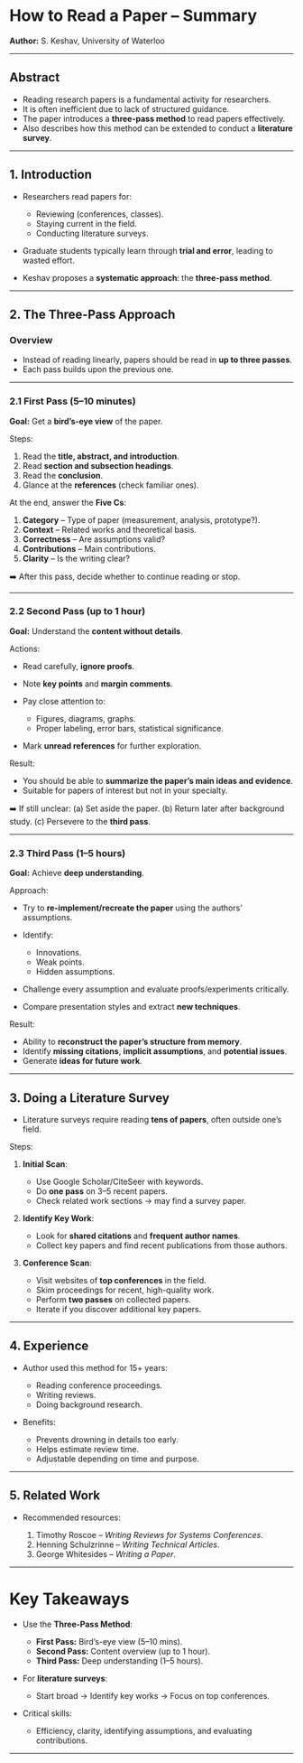 # How to Read a Paper – Summary

**Author:** S. Keshav, University of Waterloo

---

## **Abstract**

* Reading research papers is a fundamental activity for researchers.
* It is often inefficient due to lack of structured guidance.
* The paper introduces a **three-pass method** to read papers effectively.
* Also describes how this method can be extended to conduct a **literature survey**.

---

## **1. Introduction**

* Researchers read papers for:

  * Reviewing (conferences, classes).
  * Staying current in the field.
  * Conducting literature surveys.
* Graduate students typically learn through **trial and error**, leading to wasted effort.
* Keshav proposes a **systematic approach**: the **three-pass method**.

---

## **2. The Three-Pass Approach**

### **Overview**

* Instead of reading linearly, papers should be read in **up to three passes**.
* Each pass builds upon the previous one.

---

### **2.1 First Pass (5–10 minutes)**

**Goal:** Get a **bird’s-eye view** of the paper.

Steps:

1. Read the **title, abstract, and introduction**.
2. Read **section and subsection headings**.
3. Read the **conclusion**.
4. Glance at the **references** (check familiar ones).

At the end, answer the **Five Cs**:

1. **Category** – Type of paper (measurement, analysis, prototype?).
2. **Context** – Related works and theoretical basis.
3. **Correctness** – Are assumptions valid?
4. **Contributions** – Main contributions.
5. **Clarity** – Is the writing clear?

➡️ After this pass, decide whether to continue reading or stop.

---

### **2.2 Second Pass (up to 1 hour)**

**Goal:** Understand the **content without details**.

Actions:

* Read carefully, **ignore proofs**.
* Note **key points** and **margin comments**.
* Pay close attention to:

  * Figures, diagrams, graphs.
  * Proper labeling, error bars, statistical significance.
* Mark **unread references** for further exploration.

Result:

* You should be able to **summarize the paper’s main ideas and evidence**.
* Suitable for papers of interest but not in your specialty.

➡️ If still unclear:
(a) Set aside the paper.
(b) Return later after background study.
(c) Persevere to the **third pass**.

---

### **2.3 Third Pass (1–5 hours)**

**Goal:** Achieve **deep understanding**.

Approach:

* Try to **re-implement/recreate the paper** using the authors’ assumptions.
* Identify:

  * Innovations.
  * Weak points.
  * Hidden assumptions.
* Challenge every assumption and evaluate proofs/experiments critically.
* Compare presentation styles and extract **new techniques**.

Result:

* Ability to **reconstruct the paper’s structure from memory**.
* Identify **missing citations**, **implicit assumptions**, and **potential issues**.
* Generate **ideas for future work**.

---

## **3. Doing a Literature Survey**

* Literature surveys require reading **tens of papers**, often outside one’s field.

Steps:

1. **Initial Scan**:

   * Use Google Scholar/CiteSeer with keywords.
   * Do **one pass** on 3–5 recent papers.
   * Check related work sections → may find a survey paper.

2. **Identify Key Work**:

   * Look for **shared citations** and **frequent author names**.
   * Collect key papers and find recent publications from those authors.

3. **Conference Scan**:

   * Visit websites of **top conferences** in the field.
   * Skim proceedings for recent, high-quality work.
   * Perform **two passes** on collected papers.
   * Iterate if you discover additional key papers.

---

## **4. Experience**

* Author used this method for 15+ years:

  * Reading conference proceedings.
  * Writing reviews.
  * Doing background research.
* Benefits:

  * Prevents drowning in details too early.
  * Helps estimate review time.
  * Adjustable depending on time and purpose.

---

## **5. Related Work**

* Recommended resources:

  1. Timothy Roscoe – *Writing Reviews for Systems Conferences*.
  2. Henning Schulzrinne – *Writing Technical Articles*.
  3. George Whitesides – *Writing a Paper*.

---

# **Key Takeaways**

* Use the **Three-Pass Method**:

  * **First Pass:** Bird’s-eye view (5–10 mins).
  * **Second Pass:** Content overview (up to 1 hour).
  * **Third Pass:** Deep understanding (1–5 hours).
* For **literature surveys**:

  * Start broad → Identify key works → Focus on top conferences.
* Critical skills:

  * Efficiency, clarity, identifying assumptions, and evaluating contributions.

---
